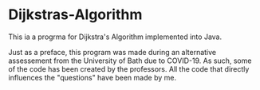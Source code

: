 # Dijkstras-Algorithm
This ia a progrma for Dijkstra's Algorithm implemented into Java. 

Just as a preface, this program was made during an alternative assessement from the University
of Bath due to COVID-19. As such, some of the code has been created by the professors. All the code that 
directly influences the "questions" have been made by me.



